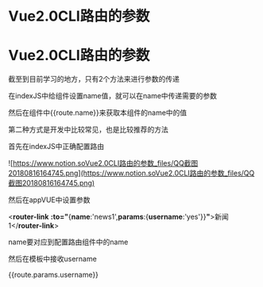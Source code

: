 # Vue2.0CLI路由的参数

# Vue2.0CLI路由的参数

截至到目前学习的地方，只有2个方法来进行参数的传递

在indexJS中给组件设置name值，就可以在name中传递需要的参数

然后在组件中{{route.name}}来获取本组件的name中的值

第二种方式是开发中比较常见，也是比较推荐的方法

首先在indexJS中正确配置路由

![https://www.notion.soVue2.0CLI路由的参数_files/QQ截图20180816164745.png](https://www.notion.soVue2.0CLI路由的参数_files/QQ截图20180816164745.png)

然后在appVUE中设置参数

<**router-link** **:to="**{**name**:'news1',**params**:{**username**:'yes'}}**"**>新闻1</**router-link**>

name要对应到配置路由组件中的name

然后在模板中接收username

{{route.params.username}}